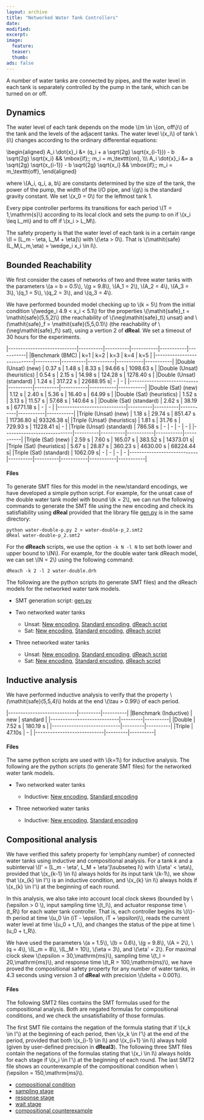 ```yaml
---
layout: archive
title: "Networked Water Tank Controllers"
date:
modified:
excerpt:
image:
  feature:
  teaser:
  thumb:
ads: false
---
```



A number of water tanks are connected by pipes,
and the water level in each tank is separately controlled by the pump in the tank,
which can be turned on or off.



## Dynamics

The water level of each tank depends on the mode \\(m \in \\{on, off\\}\\)
of the tank and the levels of the adjacent tanks.
The water level \\(x_i\\) of tank \\(i\\) changes according to the ordinary differential equations:

\begin{aligned}
A_i \dot{x}_i &=  (q_i + a \sqrt{2g} \sqrt{x\_{i-1}})  - b \sqrt{2g} \sqrt{x_i}
&& \mbox{if}\;\; m_i = m\_\texttt{on},
\\\\\\
A_i \dot{x}_i &= a \sqrt{2g} \sqrt{x\_{i-1}}  - b \sqrt{2g} \sqrt{x_i}
&& \mbox{if}\;\; m_i = m\_\texttt{off},
\end{aligned}


where \\(A_i, q_i, a, b\\) are constants determined by the size of the tank, the power of the pump, 
the width of the I/O pipe,
and \\(g\\) is the standard gravity constant.
We set \\(x_0 = 0\\) for the leftmost tank $1$.

Every pipe controller performs its transitions for each period \\(T = 1\,\mathrm{s}\\) according to its local clock and sets  the pump to on if \\(x_i \leq L_m\\) and to off if \\(x_i > L_M\\).


The safety property is that the water level of each tank is in a certain range
\\(I = [L_m - \eta, L_M + \eta]\\) with \\(\eta > 0\\).
That is \\(\mathit{safe}(L_M,L_m,\eta) = \wedge_i x_i \in I\\).



## Bounded Reachability

We first consider the cases of networks of two and three water tanks
with the parameters
\\(a = b = 0.5\\),
\\(g = 9.8\\),
\\(A_1 = 2\\), 
\\(A_2 = 4\\), 
\\(A_3 = 3\\), 
\\(q_1 = 5\\),
\\(q_2 = 3\\), and
\\(q_3 = 4\\).

We have performed bounded model checking up to \\(k = 5\\)
from the initial condition \\(\wedge_i 4.9 < x_i < 5.1\\)
for the properties \\(\mathit{safe}_t = \mathit{safe}(5,5,2)\\) 
(the reachability of \\(\neg\mathit{safe}_t\\) unsat)
and \\(\mathit{safe}_f = \mathit{safe}(5,5,0.1)\\)
(the reachability of \\(\neg\mathit{safe}_f\\) sat),
 using a vertion 2 of **dReal**. 
We set a timeout of 30 hours for the experiments.


|----------------------------|----------|----------|-----------|-----------|-----------|
|Benchmark (BMC)             | k=1      | k=2      | k=3       | k=4       | k=5       |
|----------------------------|----------|----------|-----------|-----------|-----------|
|Double (Unsat) (new)        | 0.37 s   | 1.48 s   | 8.33 s    | 94.66 s   | 1098.63 s |
|Double (Unsat) (heuristics) | 0.54 s   | 2.15 s   | 14.98 s   | 124.28 s  | 1278.40 s |
|Double (Unsat) (standard)   | 1.24 s   | 317.22 s | 22688.95 s| -         | -         |
|----------------------------|----------|----------|-----------|-----------|-----------|
|Double (Sat)   (new)        | 1.12 s   | 2.40 s   | 5.36 s    | 16.40 s   | 64.99 s   |
|Double (Sat)   (heuristics) | 1.52 s   | 3.13 s   | 11.57 s   | 57.68 s   | 140.64 s  |
|Double (Sat)   (standard)   | 2.62 s   | 38.19 s  | 6771.18 s | -         | -         |
|----------------------------|----------|----------|-----------|-----------|-----------|
|Triple (Unsat) (new)        | 1.18 s   | 29.74 s  | 851.47 s  | 11736.80 s| 93326.38 s|
|Triple (Unsat) (heuristics) | 1.81 s   | 31.76 s  | 729.93 s  | 11228.41 s| -         |
|Triple (Unsat) (standard)   | 786.58 s | -        | -         | -         | -         |
|----------------------------|----------|----------|-----------|-----------|-----------|
|Triple (Sat)   (new)        | 2.59 s   | 7.60 s   | 165.07 s  | 383.52 s  | 14373.01 s|
|Triple (Sat)   (heuristics) | 5.67 s   | 28.87 s  | 360.23 s  | 4630.00 s | 68224.44 s|
|Triple (Sat)   (standard)   | 1062.09 s| -        | -         | -         | -
|----------------------------|----------|----------|-----------|-----------|-----------|

#### Files

To generate SMT files for this model in the new/standard encodings, we have developed a simple python script.
For example, 
for the unsat case of the double water tank model with bound \\(k = 2\\),
we can run the following commands to generate the SMT file using the new encoding and check its satisfiability using **dReal**
provided that the library file [gen.py](../gen.py) is in the same directory:

```
python water-double-p.py 2 > water-double-p_2.smt2
dReal water-double-p_2.smt2
```

For the **dReach** scripts, we use the option  `-k N -l N` to set both lower and upper bound to \\(N\\).
For example, for the double water tank dReach model, we can set \\(N = 2\\) using the following command:

```
dReach -k 2 -l 2 water-double.drh
```

The following are the python scripts (to generate SMT files) and the dReach models for the networked water tank models.

* SMT generation script: [gen.py](../gen.py)
* Two networked water tanks
    * Unsat:  [New encoding](water-double-p.py),
              [Standard encoding](water-double.py), 
              [dReach script](water-double.drh)
    * Sat:    [New encoding](water-double-p-sat.py),
              [Standard encoding](water-double-sat.py), 
              [dReach script](water-double-sat.drh)

* Three networked water tanks
    * Unsat:  [New encoding](water-triple-p.py),
              [Standard encoding](water-triple.py), 
              [dReach script](water-triple.drh)
    * Sat:    [New encoding](water-triple-p-sat.py),
              [Standard encoding](water-triple-sat.py), 
              [dReach script](water-triple-sat.drh)



## Inductive analysis


We have performed 
inductive analysis 
to verify that the property \\(\mathit{safe}(5,5,4)\\)
holds at the end \\(\tau > 0.99\\) of each period.



|----------------------------|---------|----------|
|Benchmark (Inductive)       | new     | standard |
|----------------------------|---------|----------|
|Double                      | 7.52 s  | 180.19 s |
|----------------------------|---------|----------|
|Triple                      |  47.10s | -        |
|----------------------------|---------|----------|



#### Files


The same python scripts are used with \\(k=1\\) for inductive analysis. The following are the python scripts (to generate SMT files) for the 
networked water tank models.

* Two networked water tanks
    * Inductive: [New encoding](water-double-ind-p.py),
                 [Standard encoding](water-double-ind.py)

* Three networked water tanks
    * Inductive: [New encoding](water-triple-ind-p.py),
                 [Standard encoding](water-triple-ind.py)

## Compositional analysis


We have verified this safety property for  \emph{any number} of connected water tanks using inductive and compositional analysis.
For a tank $k$ and a subinterval 
\\(I' = [L_m - \eta', L_M + \eta']\subseteq I\\) with \\(\eta' < \eta\\),
provided  that \\(x\_{k-1} \in I\\) always holds for its input tank  \\(k-1\\),
we show that \\(x_{k} \in I'\\) is an inductive condition,
and  \\(x_{k} \in I\\) always holds
if \\(x_{k} \in I'\\) at the beginning of each round.

In this analysis, we also take into account local clock skews (bounded by \\(\epsilon > 0 \\), input sampling time \\(t_I\\), and actuator response time \\(t_R\\) for each water tank controller. That is, each controller begins its \\(i\\)-th period at time \\(u_0 \in (iT - \epsilon, iT + \epsilon)\\),
reads the current water level at time \\(u_0 + t_I\\), and changes the status of the pipe at time \\(u_0 + t_R\\). 


We have used the parameters 
\\(a = 1.5\\), 
\\(b = 0.6\\), 
\\(g = 9.8\\),
\\(A = 2\\), 
\\(q = 4\\), 
\\(L_m = 8\\), 
\\(L_M = 10\\), 
\\(\eta = 3\\), and 
\\(\eta' = 2\\).
For  maximal clock skew \\(\epsilon = 30\,\mathrm{ms}\\),
 sampling time \\(t_I = 20\,\mathrm{ms}\\),
and  response time \\(t_R = 100\,\mathrm{ms}\\),
we have proved the  compositional safety property
for any number of water tanks,
in 4.3 seconds using version 3 of **dReal** 
with precision \\(\delta = 0.001\\). 


#### Files

The following SMT2 files contains the SMT formulas used for the compositional analysis. Both are negated formulas for compositional conditions, and we check the unsatisfiability of those formulas.

The first SMT file contains the negation of 
the formula stating that if \\(x_k \in I'\\) at the beginning of each period,
then \\(x_k \in I'\\) at the end of the period,
provided that both \\(x\_{i-1} \in I\\) and \\(x\_{i+1} \in I\\) always hold
(given by user-defined precision in **dReal3**).
The following three SMT files contain
the negations of the formulas stating
that \\(x_i \in I\\) always holds
for each stage if \\(x_i \in I'\\) at the beginning of each round.
The last SMT2 file shows an counterexample of the compositional condition when \\(\epsilon = 150\,\mathrm{ms}\\).

* [compositional condition](water-comp-OK.smt2)
* [sampling stage](water-comp-OK_1.smt2) 
* [response stage](water-comp-OK_2.smt2)
* [wait stage](water-comp-OK_3.smt2)
* [compositional counterexample](water-comp-ERR.smt2)
